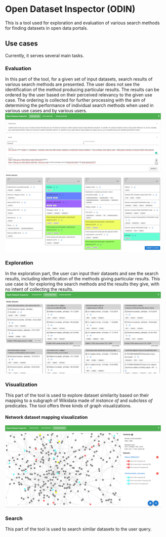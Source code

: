 # Open Dataset Inspector (ODIN)
This is a tool used for exploration and evaluation of various search methods for finding datasets in open data portals.

## Use cases
Currently, it serves several main tasks.

### Evaluation
In this part of the tool, for a given set of input datasets, search results of various search methods are presented.
The user does not see the identification of the method producing particular results.
The results can be ordered by the user based on their perceived relevancy to the given use case.
The ordering is collected for further processing with the aim of determining the performance of individual search methods when used in various use cases and by various users.
![Evaluation in ODIN](images/evaluation-screenshot.png)

### Exploration
In the exploration part, the user can input their datasets and see the search results, including identification of the methods giving particular results.
This use case is for exploring the search methods and the results they give, with no intent of collecting the results.
![Exploration in ODIN](images/exploration-screenshot.png)

### Visualization
This part of the tool is used to explore dataset similarity based on their mapping to a subgraph of Wikidata made of *instance of* and *subclass of* predicates.
The tool offers three kinds of graph visualizations. 

#### Network dataset mapping visualization
![Network visualization in ODIN](images/visualization-network.png)

### Search
This part of the tool is used to search similar datasets to the user query. 
